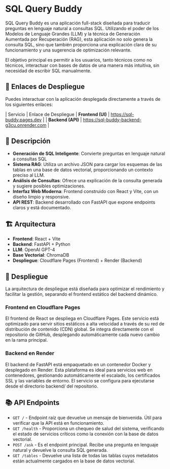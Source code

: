 # SQL Query Buddy

SQL Query Buddy es una aplicación full-stack diseñada para traducir preguntas en lenguaje natural a consultas SQL. Utilizando el poder de los Modelos de Lenguaje Grandes (LLM) y la técnica de Generación Aumentada por Recuperación (RAG), esta aplicación no solo genera la consulta SQL, sino que también proporciona una explicación clara de su funcionamiento y una sugerencia de optimización relevante.

El objetivo principal es permitir a los usuarios, tanto técnicos como no técnicos, interactuar con bases de datos de una manera más intuitiva, sin necesidad de escribir SQL manualmente.

## 🔗 Enlaces de Despliegue

Puedes interactuar con la aplicación desplegada directamente a través de los siguientes enlaces:

| Servicio          | Enlace de Despliegue
| **Frontend (UI)** | https://sql-buddy.pages.dev                   |
| **Backend (API)** | https://sql-buddy-backend-g3cu.onrender.com   |


## 📝 Descripción

- **Generación de SQL Inteligente**: Convierte preguntas en lenguaje natural a consultas SQL
- **Sistema RAG**: Utiliza un archivo JSON para cargar los esquemas de las tablas en una base de datos vectorial, proporcionando un contexto preciso al LLM.
- **Análisis de Consultas**: Ofrece una explicación de la consulta generada y sugiere posibles optimizaciones.
- **Interfaz Web Moderna**: Frontend construido con React y Vite, con un diseño limpio y responsive.
- **API REST**: Backend desarrollado con FastAPI que expone endpoints claros y está documentado.

## 🏗️ Arquitectura

- **Frontend**: React + Vite
- **Backend**: FastAPI + Python
- **LLM**: OpenAI GPT-4
- **Base Vectorial**: ChromaDB
- **Despliegue**: Cloudflare Pages (Frontend) + Render (Backend)

## 🚀 Despliegue

La arquitectura de despliegue está diseñada para optimizar el rendimiento y facilitar la gestión, separando el frontend estático del backend dinámico.

### Frontend en Cloudflare Pages
El frontend de React se despliega en Cloudflare Pages. Este servicio está optimizado para servir sitios estáticos a alta velocidad a través de su red de distribución de contenido (CDN) global. Se integra directamente con el repositorio de GitHub, desplegando automáticamente cada nuevo cambio en la rama principal.

### Backend en Render
El backend de FastAPI está empaquetado en un contenedor Docker y desplegado en Render. Esta plataforma es ideal para servicios web en contenedores, gestionando automáticamente el escalado, los certificados SSL y las variables de entorno. El servicio se configura para ejecutarse desde el directorio backend/ del repositorio.

## 📚 API Endpoints

- `GET /` - Endpoint raíz que devuelve un mensaje de bienvenida. Útil para verificar que la API está en funcionamiento.
- `GET /health` - Proporciona un chequeo de salud del sistema, verificando el estado de servicios críticos como la conexión con la base de datos vectorial.
- `POST /ask` - Es el endpoint principal. Recibe una pregunta en lenguaje natural y devuelve la consulta SQL generada.
- `GET /tables` - Devuelve una lista de todas las tablas cuyos metadatos están actualmente cargados en la base de datos vectorial.

